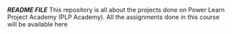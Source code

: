 ***README FILE***
This repository is all about the projects done on Power Learn Project Academy (PLP Academy).
All the assignments done in this course will be available here

